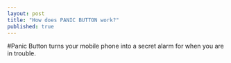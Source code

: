```yaml
---
layout: post
title: "How does PANIC BUTTON work?"
published: true
---
```


#Panic Button
turns your mobile phone into a secret alarm for when you are in trouble.